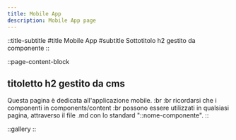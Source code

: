 ```yaml
---
title: Mobile App
description: Mobile App page
---
```

::title-subtitle
#title
Mobile App
#subtitle
Sottotitolo h2 gestito da componente
::

::page-content-block
## titoletto h2 gestito da cms

Questa pagina è dedicata all'applicazione mobile. :br :br
ricordarsi che i componenti in components/content :br possono essere utilizzati in qualsiasi pagina, attraverso il file .md con lo standard "::nome-componente".
::

::gallery
::